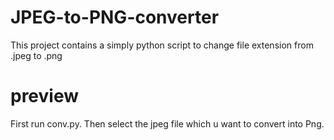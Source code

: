 # JPEG-to-PNG-converter
This project contains a simply python script to change file extension from .jpeg to .png

# preview
First run conv.py.
Then select the jpeg file which u want to convert into Png.
